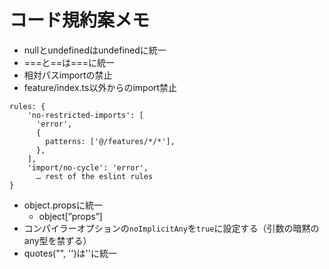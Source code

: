 # コード規約案メモ

- nullとundefinedはundefinedに統一
- ===と==は===に統一
- 相対パスimportの禁止
- feature/index.ts以外からのimport禁止

```tsx
rules: {
    'no-restricted-imports': [
      'error',
      {
        patterns: ['@/features/*/*'],
      },
    ],
    'import/no-cycle': 'error',
      … rest of the eslint rules
}
```

- object.propsに統一
    - object[”props”]
- コンパイラーオプションの`noImplicitAny`を`true`に設定する（引数の暗黙のany型を禁ずる）
- quotes("", '')は''に統一